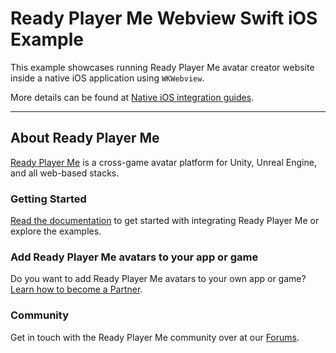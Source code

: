 
# Ready Player Me Webview Swift iOS Example

This example showcases running Ready Player Me avatar creator website inside a native iOS application using  `WKWebview`.

More details can be found at [Native iOS integration guides](https://docs.readyplayer.me/integration-guides/native-ios).

---

## About Ready Player Me
[Ready Player Me](https://readyplayer.me/developers) is a cross-game avatar platform for Unity, Unreal Engine, and all web-based stacks.

### Getting Started
[Read the documentation](https://docs.readyplayer.me) to get started with integrating Ready Player Me or explore the examples.

### Add Ready Player Me avatars to your app or game
Do you want to add Ready Player Me avatars to your own app or game? [Learn how to become a Partner](https://docs.readyplayer.me/for-partners/become-a-partner).

### Community
Get in touch with the Ready Player Me community over at our [Forums](https://forum.readyplayer.me/).
